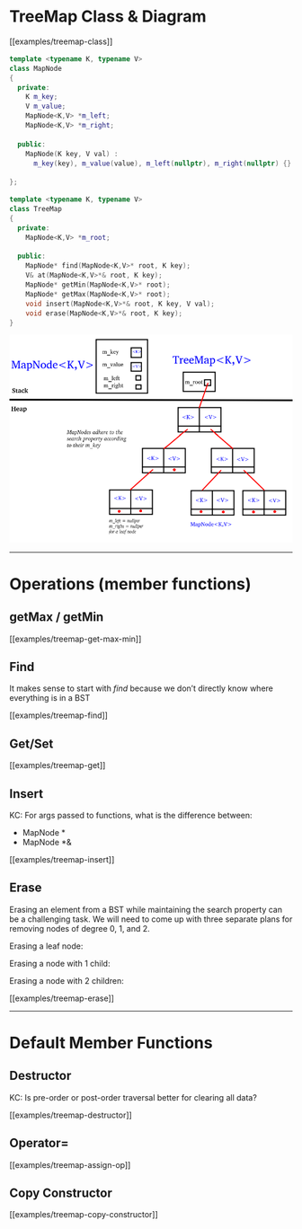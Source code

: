 # TreeMap Class & Diagram

[[examples/treemap-class]]
<!-- #include [[examples/treemap-class]] -->
```c++
template <typename K, typename V>
class MapNode
{
  private:
    K m_key;
    V m_value;
    MapNode<K,V> *m_left;
    MapNode<K,V> *m_right;
  
  public:
    MapNode(K key, V val) : 
      m_key(key), m_value(value), m_left(nullptr), m_right(nullptr) {}

};
```

```c++
template <typename K, typename V>
class TreeMap
{
  private:
    MapNode<K,V> *m_root;

  public:
    MapNode* find(MapNode<K,V>* root, K key);
    V& at(MapNode<K,V>*& root, K key);
    MapNode* getMin(MapNode<K,V>* root);
    MapNode* getMax(MapNode<K,V>* root);
    void insert(MapNode<K,V>*& root, K key, V val);
    void erase(MapNode<K,V>*& root, K key);
}
```
<!-- /include -->

![](img%2Ftreemap-diagram.png)


---

# Operations (member functions)


## getMax / getMin

[[examples/treemap-get-max-min]]

## Find

It makes sense to start with _find_ because we don’t directly know where everything is in a BST

[[examples/treemap-find]]

## Get/Set

[[examples/treemap-get]]

## Insert

KC: For args passed to functions, what is the difference between: 
  * MapNode *
  * MapNode *&

[[examples/treemap-insert]]

## Erase

Erasing an element from a BST while maintaining the search property can be a challenging task. We will need to come up with three separate plans for removing nodes of degree 0, 1, and 2.

Erasing a leaf node:

Erasing a node with 1 child:

Erasing a node with 2 children:

[[examples/treemap-erase]]


---

# Default Member Functions

## Destructor

KC: Is pre-order or post-order traversal better for clearing all data?

[[examples/treemap-destructor]]

## Operator=

[[examples/treemap-assign-op]]

## Copy Constructor

[[examples/treemap-copy-constructor]]